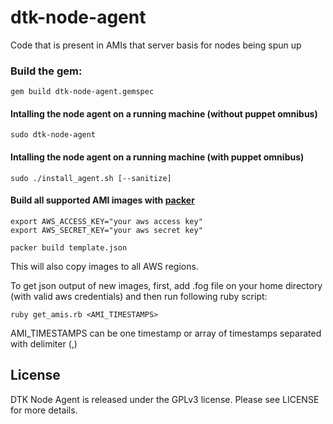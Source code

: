 dtk-node-agent
==============

Code that is present in AMIs that server basis for nodes being spun up

### Build the gem:
`gem build dtk-node-agent.gemspec`

#### Intalling the node agent on a running machine (without puppet omnibus)
`sudo dtk-node-agent`

#### Intalling the node agent on a running machine (with puppet omnibus)
`sudo ./install_agent.sh [--sanitize]`

#### Build all supported AMI images with [packer](http://www.packer.io/) 
```
export AWS_ACCESS_KEY="your aws access key"
export AWS_SECRET_KEY="your aws secret key"

packer build template.json
```  
This will also copy images to all AWS regions.  

To get json output of new images, first, add .fog file on your home directory (with valid aws credentials) and then run following ruby script:
```
ruby get_amis.rb <AMI_TIMESTAMPS>
```
AMI_TIMESTAMPS can be one timestamp or array of timestamps separated with delimiter (,)

License
----------------------
DTK Node Agent is released under the GPLv3 license. Please see LICENSE for more details.


